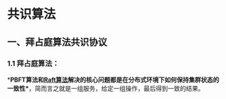 # 共识算法

## 一、拜占庭算法共识协议

### 1.1  拜占庭算法：

***PBFT算法和[Raft算法](https://link.zhihu.com/?target=https%3A//learnblockchain.cn/2019/07/18/raft-protocol/)解决的核心问题都是在分布式环境下如何保持集群状态的一致性\***，简而言之就是一组服务，给定一组操作，最后得到一致的结果。